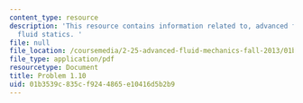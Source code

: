 ```yaml
---
content_type: resource
description: 'This resource contains information related to, advanced fluid mechanics,
  fluid statics. '
file: null
file_location: /coursemedia/2-25-advanced-fluid-mechanics-fall-2013/01b3539c835cf9244865e10416d5b2b9_MIT2_25F13_Shapi1.10_Probl.pdf
file_type: application/pdf
resourcetype: Document
title: Problem 1.10
uid: 01b3539c-835c-f924-4865-e10416d5b2b9
---
```

